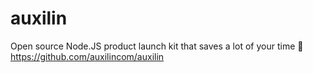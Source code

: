 # auxilin
Open source Node.JS product launch kit that saves a lot of your time 👻https://github.com/auxilincom/auxilin
